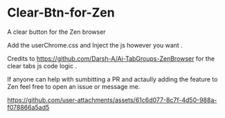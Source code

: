 # Clear-Btn-for-Zen
A clear button for the Zen browser


Add the userChrome.css and Inject the js however you want .

Credits to https://github.com/Darsh-A/Ai-TabGroups-ZenBrowser for the clear tabs js code logic .

If anyone can help with sumbitting a PR and actaully adding the feature to Zen feel free to open an issue or message me.





https://github.com/user-attachments/assets/61c6d077-8c7f-4d50-988a-f078866a5ad5

